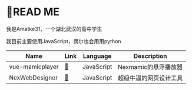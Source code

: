 # 📕READ ME

我是Amatke31，一个湖北武汉的高中学生

我目前主要使用JavaScript，偶尔也会用用python

|Name|Link|Language|Description|
|-|-|-|-|
|vue-mamicplayer|[🔗](https://github.com/Nexmamic/vue-mamicplayer)|JavaScript|Nexmamic的悬浮播放器|
|NexWebDesigner|[🔗](https://gitee.com/amatke31/40code-tool)|JavaScript|超级牛逼的网页设计工具|

